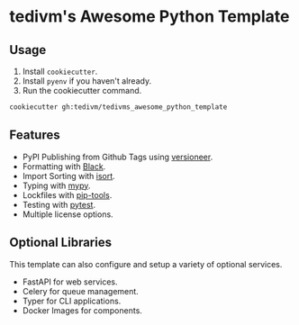 # tedivm's Awesome Python Template

## Usage

1. Install `cookiecutter`.
2. Install `pyenv` if you haven't already.
3. Run the cookiecutter command.

```bash
cookiecutter gh:tedivm/tedivms_awesome_python_template
```

## Features

* PyPI Publishing from Github Tags using [versioneer](https://pypi.org/project/versioneer/).
* Formatting with [Black](https://pypi.org/project/black/).
* Import Sorting with [isort](https://pypi.org/project/isort/).
* Typing with [mypy](https://mypy.readthedocs.io/en/stable/).
* Lockfiles with [pip-tools](https://pypi.org/project/pip-tools/).
* Testing with [pytest](https://docs.pytest.org/en/7.2.x/).
* Multiple license options.

## Optional Libraries

This template can also configure and setup a variety of optional services.

* FastAPI for web services.
* Celery for queue management.
* Typer for CLI applications.
* Docker Images for components.
